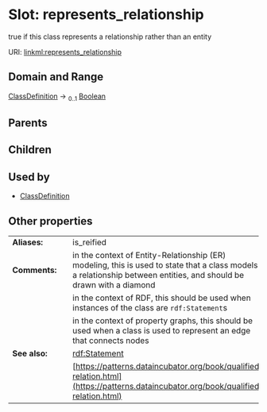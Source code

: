 
# Slot: represents_relationship


true if this class represents a relationship rather than an entity

URI: [linkml:represents_relationship](https://w3id.org/linkml/represents_relationship)


## Domain and Range

[ClassDefinition](ClassDefinition.md) &#8594;  <sub>0..1</sub> [Boolean](Boolean.md)

## Parents


## Children


## Used by

 * [ClassDefinition](ClassDefinition.md)

## Other properties

|  |  |  |
| --- | --- | --- |
| **Aliases:** | | is_reified |
| **Comments:** | | in the context of Entity-Relationship (ER) modeling, this is used to state that a class models a relationship between entities, and should be drawn with a diamond |
|  | | in the context of RDF, this should be used when instances of the class are `rdf:Statement`s |
|  | | in the context of property graphs, this should be used when a class is used to represent an edge that connects nodes |
| **See also:** | | [rdf:Statement](rdf:Statement) |
|  | | [https://patterns.dataincubator.org/book/qualified-relation.html](https://patterns.dataincubator.org/book/qualified-relation.html) |

